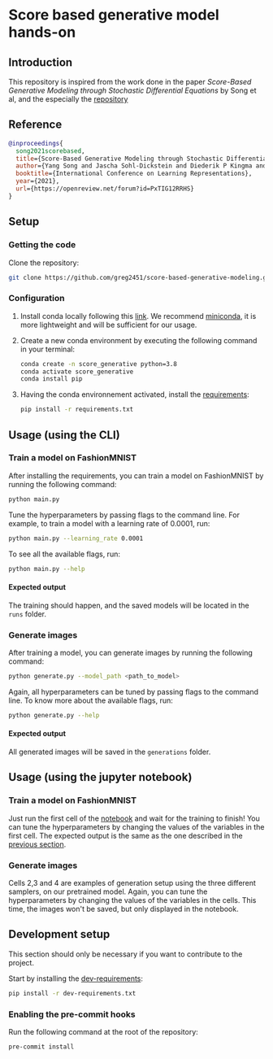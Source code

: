 # Score based generative model hands-on


## Introduction

This repository is inspired from the work done in the paper _Score-Based Generative Modeling through Stochastic Differential Equations_ by Song et al, and the especially the [repository](https://github.com/yang-song/score_sde_pytorch.git)

## Reference

```bib
@inproceedings{
  song2021scorebased,
  title={Score-Based Generative Modeling through Stochastic Differential Equations},
  author={Yang Song and Jascha Sohl-Dickstein and Diederik P Kingma and Abhishek Kumar and Stefano Ermon and Ben Poole},
  booktitle={International Conference on Learning Representations},
  year={2021},
  url={https://openreview.net/forum?id=PxTIG12RRHS}
}
```

## Setup

### Getting the code

Clone the repository:

```sh
git clone https://github.com/greg2451/score-based-generative-modeling.git
```

### Configuration

1. Install conda locally following this [link](https://docs.conda.io/projects/conda/en/latest/user-guide/install/download.html).
   We recommend [miniconda](https://docs.conda.io/en/latest/miniconda.html), it is more lightweight and will be sufficient for our usage.
2. Create a new conda environment by executing the following command in your terminal:

   ```sh
   conda create -n score_generative python=3.8
   conda activate score_generative
   conda install pip
   ```

3. Having the conda environnement activated, install the [requirements](requirements.txt):

   ```sh
   pip install -r requirements.txt
   ```

## Usage (using the CLI)

### Train a model on FashionMNIST

After installing the requirements, you can train a model on FashionMNIST by running the following command:

```sh
python main.py
```

Tune the hyperparameters by passing flags to the command line. For example, to train a model with a learning rate of 0.0001, run:

```sh
python main.py --learning_rate 0.0001
```

To see all the available flags, run:

```sh
python main.py --help
```

#### Expected output

The training should happen, and the saved models will be located in the `runs` folder.

### Generate images

 After training a model, you can generate images by running the following command:

 ```sh
 python generate.py --model_path <path_to_model>
 ```

Again, all hyperparameters can be tuned by passing flags to the command line. To know more about the available flags, run:

```sh
python generate.py --help
```

#### Expected output

All generated images will be saved in the `generations` folder.


## Usage (using the jupyter notebook)

### Train a model on FashionMNIST

Just run the first cell of the [notebook](score-based-generative-modeling/experimentation.ipynb) and wait for the training to finish! You can tune the hyperparameters by changing the values of the variables in the first cell.
The expected output is the same as the one described in the [previous section](#train-a-model-on-fashionmnist).


### Generate images

Cells 2,3 and 4 are examples of generation setup using the three different samplers, on our pretrained model. Again, you can tune the hyperparameters by changing the values of the variables in the cells.
This time, the images won't be saved, but only displayed in the notebook.

## Development setup

This section should only be necessary if you want to contribute to the project.

Start by installing the [dev-requirements](dev-requirements.txt):

```sh
pip install -r dev-requirements.txt
```

### Enabling the pre-commit hooks

Run the following command at the root of the repository:

```sh
pre-commit install
```

